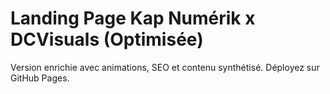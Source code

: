 # Landing Page Kap Numérik x DCVisuals (Optimisée)

Version enrichie avec animations, SEO et contenu synthétisé. Déployez sur GitHub Pages.